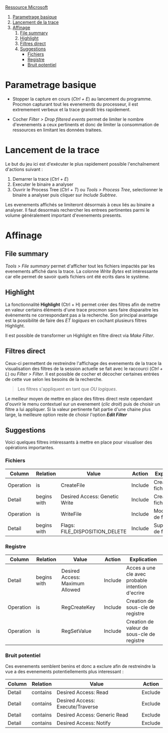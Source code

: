 [Ressource Microsoft](https://learn.microsoft.com/fr-fr/sysinternals/downloads/procmon)

1. [Parametrage basique](#parametrage-basique)
2. [Lancement de la trace](#lancement-de-la-trace)
3. [Affinage](#pffinage)
    1. [File summary](##file-summary)
    2. [Highlight](#highlight)
    3. [Filtres direct](#filtres-direct)
    4. [Suggestions](#suggestions)
        - [Fichiers](#fichiers)
        - [Registre](#registre)
        - [Bruit potentiel](#bruit-potentiel)

# Parametrage basique 

- Stopper la capture en cours (*Ctrl + E*) au lancement du programme. Procmon capturant tout les evenements du processeur, il est extremement verbeux et la trace grandit très rapidement.

- Cocher *Filter > Drop filtered events* permet de limiter le nombre d'evenements a ceux pertinents et donc de limiter la consommation de ressources en limitant les données traitees.

# Lancement de la trace

Le but du jeu ici est d'exécuter le plus rapidement possible l'enchaînement d'actions suivant :

1. Demarrer la trace  (*Ctrl + E*)
2. Executer le binaire a analyser
3. Ouvrir le Process Tree (*Ctrl + T*) ou *Tools > Process Tree*, selectionner le binaire a analyser puis cliquer sur *Include Subtree*.
 
Les evenements affichés se limiteront désormais à ceux liés au binaire a analyser.
Il faut desormais rechercher les entrees pertinentes parmi le volume généralement important d'evenements presents.

# Affinage

## File summary
*Tools > File summary* permet d'afficher tout les fichiers impactés par les evenements affiché dans la trace. La colonne *Write Bytes* est intéressante car elle permet de savoir quels fichiers ont été ecrits dans le système.

## Highlight
La fonctionnalité **Highlight** (Ctrl + H) permet créer des filtres afin de mettre en valeur certains éléments d'une trace procmon sans faire disparaitre les évènements ne correspondant pas a la recherche. Son principal avantage est la possibilité de faire des *ET logiques* en cochant plusieurs filtres Highlight.

Il est possible de transformer un Highlight en filtre direct via *Make Filter*.

## Filtres direct
Ceux-ci permettent de restreindre l'affichage des evenements de la trace la visualisation des filtres de la session actuelle se fait avec le raccourci (*Ctrl + L*) ou *Filter > Filter*.
Il est possible de cocher et décocher certaines entrées de cette vue selon les besoins de la recherche.

> Les filtres s'appliquent en tant que *OU logiques*.

Le meilleur moyen de mettre en place des filtres direct reste cependant d'ouvrir le menu contextuel sur un evenement (*clic droit*) puis de choisir un filtre a lui appliquer.
Si la valeur pertinente fait partie d'une chaine plus large, la meilleure option reste de choisir l'option _**Edit Filter**_

## Suggestions
Voici quelques filtres intéressants à mettre en place pour visualiser des opérations importantes.

### Fichiers
|Column|Relation|Value|Action|Explication|
|-|-|-|-|-|
|Operation|is|CreateFile|Include|Creation de fichier|
|Detail|begins with|Desired Access: Genetic Write|Include|Creation de fichier|
|Operation|is|WriteFile|Include|Modification de fichier|
|Detail|begins with|Flags: FILE_DISPOSITION_DELETE|Include|Suppression de fichier|

### Registre
|Column|Relation|Value|Action|Explication|
|-|-|-|-|-|
|Detail|begins with|Desired Access: Maximum Allowed|Include|Acces a une cle avec probable intention d'ecrire|
|Operation|is|RegCreateKey|Include|Creation de sous-cle de registre|
|Operation|is|RegSetValue|Include|Creation de valeur de sous-cle de registre|

### Bruit potentiel

Ces evenements semblent benins et donc a exclure afin de restreindre la vue a des evenements potentiellements plus interessant :

|Column|Relation|Value|Action|
|-|-|-|-|
|Detail|contains|Desired Access: Read|Exclude|
|Detail|contains|Desired Access: Execute/Traverse|Exclude|
|Detail|contains|Desired Access: Generic Read|Exclude|
|Detail|contains|Desired Access: Notify|Exclude|
